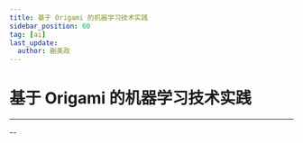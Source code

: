 ```yaml
---
title: 基于 Origami 的机器学习技术实践
sidebar_position: 60
tag: [ai]
last_update:
  author: 蒯美政
---
```


# 基于 Origami 的机器学习技术实践

---

--